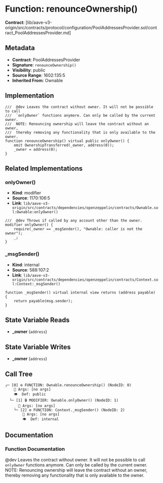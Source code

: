 # Function: renounceOwnership()

**Contract**: [lib/aave-v3-origin/src/contracts/protocol/configuration/PoolAddressesProvider.sol/contract_PoolAddressesProvider.md]

## Metadata

- **Contract**: PoolAddressesProvider
- **Signature**: `renounceOwnership()`
- **Visibility**: public
- **Source Range**: 1602:135:5
- **Inherited From**: Ownable

## Implementation

```solidity
///  @dev Leaves the contract without owner. It will not be possible to call
///  `onlyOwner` functions anymore. Can only be called by the current owner.
///  NOTE: Renouncing ownership will leave the contract without an owner,
///  thereby removing any functionality that is only available to the owner.
function renounceOwnership() virtual public onlyOwner() {
    emit OwnershipTransferred(_owner, address(0));
    _owner = address(0);
}
```

## Related Implementations

### onlyOwner()

- **Kind**: modifier
- **Source**: 1170:106:5
- **Link**: `lib/aave-v3-origin/src/contracts/dependencies/openzeppelin/contracts/Ownable.sol:Ownable:onlyOwner()`

```solidity
///  @dev Throws if called by any account other than the owner.
modifier onlyOwner() {
    require(_owner == _msgSender(), "Ownable: caller is not the owner");
    _;
}
```

### _msgSender()

- **Kind**: internal
- **Source**: 588:107:2
- **Link**: `lib/aave-v3-origin/src/contracts/dependencies/openzeppelin/contracts/Context.sol:Context:_msgSender()`

```solidity
function _msgSender() virtual internal view returns (address payable) {
    return payable(msg.sender);
}
```

## State Variable Reads

- **_owner** (`address`)

## State Variable Writes

- **_owner** (`address`)

## Call Tree

```
┌─ [0] ⚙️ FUNCTION: Ownable.renounceOwnership() (NodeID: 0)
    💬 Args: [no args]
    👁️  Def: public
  └─ [1] 🔒 MODIFIER: Ownable.onlyOwner() (NodeID: 1)
      💬 Args: [no args]
    └─ [2] ⚙️ FUNCTION: Context._msgSender() (NodeID: 2)
        💬 Args: [no args]
        👁️  Def: internal
```

## Documentation

### Function Documentation

 @dev Leaves the contract without owner. It will not be possible to call
 `onlyOwner` functions anymore. Can only be called by the current owner.
 NOTE: Renouncing ownership will leave the contract without an owner,
 thereby removing any functionality that is only available to the owner.
